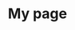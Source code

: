 ---
title: My page
type: landing

sections:
  - block: portfolio
    id: activity
    content:
        title: Activities
        subtitle: 
        # text: Add any **markdown** formatted content here - text, images, videos, galleries - and even HTML code!
        filters:
            # Folders to display content from
            folders:
            - project
            # Only show content with these tags
            tags: []
            # Exclude content with these tags
            exclude_tags: []
            # Which Hugo page kinds to show (https://gohugo.io/templates/section-templates/#page-kinds)
            kinds:
            - page
        # Field to sort by, such as Date or Title
        sort_by: 'tag'
        sort_ascending: false
        # Default portfolio filter button
        # 0 corresponds to the first button below and so on
        # For example, 0 will default to showing all content as the first button below shows content with *any* tag
        default_button_index: 0
        # Filter button toolbar (optional).
        # Add or remove as many buttons as you like.
        # To show all content, set `tag` to "*".
        # To filter by a specific tag, set `tag` to an existing tag name.
        # To remove the button toolbar, delete the entire `buttons` block.

        buttons:
            - name: All
              tag: '*'
            - name: ALPS (ALgorithm & Programming Study group) 부회장
              tag: club
              link: 'https://sites.google.com/view/jbnu-alps'
            - name: HRC (우수학생 기숙형대학) 선발, 활동
              tag: club
            - name: 2차년도 MIT&&Harvard Scientist Online Program & 2차년도 Harvard Medical School Bio-Science Online Program 참여
              tag: activity
            - name: 2022 동계 자기설계 도전활동 공모전 참여
              tag: activity
            - name: AUEA 교환학생 파견 @ Malaysia UM
              tag: activity
              description: 해외교환학습, 해외인턴십과정 (23-1학기)
            - name: 각종 교육, 특강, 캠프 참여
              description : 딥러닝 컴퓨터비전 교육, 파이썬 인공지능 코딩 특강, 
              tag: education
            - name: 2023년 동계 빅데이터 캠프 [딥러닝의 세계, 머신러닝의 미래] 참여, 수상
              description: AWS 실습 교육 및 딥레이서 경진대회 참여, 동상 수상
              tag: awards
            - name: 침해사고 대응훈련 스피어피싱 대응 기본, 심화 교육
              description: 2023 실전형 사이버훈련장 KISA
              tag: education
            - name: 2023 TBM 창업캠프 참여
              description: 식재료 주의자들을 위한 식재료 분석 어플 개발
              tag: activity


        design:
        # See Page Builder docs for all section customization options.
        # Choose how many columns the section has. Valid values: '1' or '2'.
        columns: '1'
        # Choose a listing view
        view: showcase
        # For Showcase view, flip alternate rows?
        flip_alt_rows: true

---